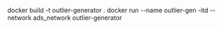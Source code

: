 docker build -t outlier-generator .
docker run --name outlier-gen -itd --network ads_network outlier-generator